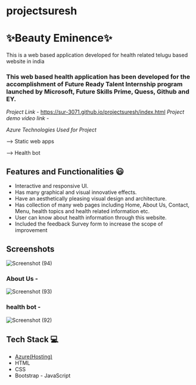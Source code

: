 # projectsuresh
# ✨Beauty Eminence✨ 

This is a web based application developed for health related telugu based website in india

### This web based health application has been developed for the accomplishment of Future Ready Talent Internship program launched by Microsoft, Future Skills Prime, Quess, Github and EY.


*Project Link* - https://sur-3071.github.io/projectsuresh/index.html
*Project demo video link* -

*Azure Technologies Used for Project*

--> Static web apps

   -->   Health bot

## Features and Functionalities 😃

- Interactive and responsive UI.
- Has many graphical and visual innovative effects.
- Have an aesthetically pleasing visual design and architecture.
- Has collection of many web pages including Home, About Us, Contact, Menu, health topics and health related information etc.
- User can know about health information through this website.
- Included the feedback Survey form to increase the scope of improvement 

## Screenshots

 


![Screenshot (94)](https://github.com/Sur-3071/projectsuresh/assets/104709090/8e98f3ea-97c6-4197-adf2-6164ff263a98)


   

### About Us -


![Screenshot (93)](https://github.com/Sur-3071/projectsuresh/assets/104709090/3bf43aa7-6df3-4b59-8e02-2afc7e1ea4d2)



### health bot -



![Screenshot (92)](https://github.com/Sur-3071/projectsuresh/assets/104709090/fceca0ec-eadf-4831-ac9d-8f33c9ab7f0d)

## Tech Stack 💻

- [Azure(Hosting)](https://azure.microsoft.com/en-in/features/azure-portal/)
- HTML
- CSS
- Bootstrap
- JavaScript
